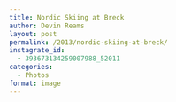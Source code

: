 ```yaml
---
title: Nordic Skiing at Breck
author: Devin Reams
layout: post
permalink: /2013/nordic-skiing-at-breck/
instagrate_id:
  - 393673134259007988_52011
categories:
  - Photos
format: image
---
```

<!-- This post is created by Instagrate to WordPress, a WordPress Plugin by polevaultweb.com - http://www.polevaultweb.com/plugins/instagrate-to-wordpress/ -->